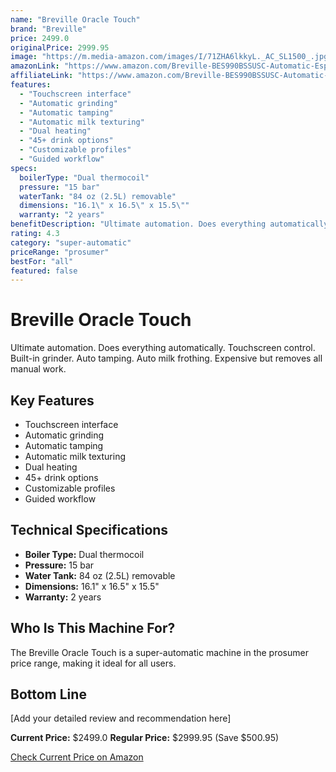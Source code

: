 ```yaml
---
name: "Breville Oracle Touch"
brand: "Breville"
price: 2499.0
originalPrice: 2999.95
image: "https://m.media-amazon.com/images/I/71ZHA6lkkyL._AC_SL1500_.jpg"
amazonLink: "https://www.amazon.com/Breville-BES990BSSUSC-Automatic-Espresso-Machine/dp/B073TYYM91?tag=homeespressohub-20"
affiliateLink: "https://www.amazon.com/Breville-BES990BSSUSC-Automatic-Espresso-Machine/dp/B073TYYM91?tag=homeespressohub-20"
features:
  - "Touchscreen interface"
  - "Automatic grinding"
  - "Automatic tamping"
  - "Automatic milk texturing"
  - "Dual heating"
  - "45+ drink options"
  - "Customizable profiles"
  - "Guided workflow"
specs:
  boilerType: "Dual thermocoil"
  pressure: "15 bar"
  waterTank: "84 oz (2.5L) removable"
  dimensions: "16.1\" x 16.5\" x 15.5\""
  warranty: "2 years"
benefitDescription: "Ultimate automation. Does everything automatically. Touchscreen control. Built-in grinder. Auto tamping. Auto milk frothing. Expensive but removes all manual work."
rating: 4.3
category: "super-automatic"
priceRange: "prosumer"
bestFor: "all"
featured: false
---
```


# Breville Oracle Touch

Ultimate automation. Does everything automatically. Touchscreen control. Built-in grinder. Auto tamping. Auto milk frothing. Expensive but removes all manual work.

## Key Features

- Touchscreen interface
- Automatic grinding
- Automatic tamping
- Automatic milk texturing
- Dual heating
- 45+ drink options
- Customizable profiles
- Guided workflow

## Technical Specifications

- **Boiler Type:** Dual thermocoil
- **Pressure:** 15 bar
- **Water Tank:** 84 oz (2.5L) removable
- **Dimensions:** 16.1" x 16.5" x 15.5"
- **Warranty:** 2 years

## Who Is This Machine For?

The Breville Oracle Touch is a super-automatic machine in the prosumer price range, making it ideal for all users.

## Bottom Line

[Add your detailed review and recommendation here]

**Current Price:** $2499.0
**Regular Price:** $2999.95 (Save $500.95)

[Check Current Price on Amazon](https://www.amazon.com/Breville-BES990BSSUSC-Automatic-Espresso-Machine/dp/B073TYYM91?tag=homeespressohub-20)
